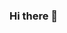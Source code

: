 ### Hi there 👋

<!--
**Yaa-de-champ/Yaa-de-champ** is a ✨ _special_ ✨ repository because its `README.md` (this file) appears on your GitHub profile.

Here are some ideas to get you started:

- 🔭 I’m currently working on ...
- 🌱 I’m currently learning other programming languages such as HTML & CSS, Python, JavaScript and C programming
- 👯 I’m looking to collaborate on ...
- 🤔 I’m looking for help with ...
- 💬 Ask me about ...
- 📫 How to reach me: ...
- 😄 Pronouns: She/Her...
- ⚡ Fun fact: I am a very curious learner.
-->
